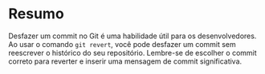 # Resumo

Desfazer um commit no Git é uma habilidade útil para os desenvolvedores. Ao usar o comando `git revert`, você pode desfazer um commit sem reescrever o histórico do seu repositório. Lembre-se de escolher o commit correto para reverter e inserir uma mensagem de commit significativa.
